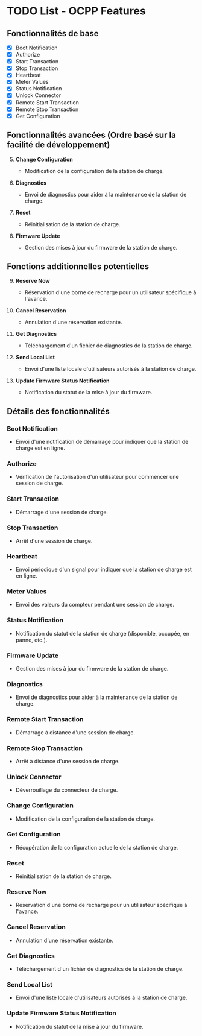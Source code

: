# TODO List - OCPP Features

## Fonctionnalités de base
- [x] Boot Notification
- [x] Authorize
- [x] Start Transaction
- [x] Stop Transaction
- [x] Heartbeat
- [x] Meter Values
- [x] Status Notification
- [x] Unlock Connector
- [x] Remote Start Transaction
- [x] Remote Stop Transaction
- [x] Get Configuration

## Fonctionnalités avancées (Ordre basé sur la facilité de développement)

5. **Change Configuration**
    - Modification de la configuration de la station de charge.

6. **Diagnostics**
   - Envoi de diagnostics pour aider à la maintenance de la station de charge.

7. **Reset**
   - Réinitialisation de la station de charge.

8. **Firmware Update**
   - Gestion des mises à jour du firmware de la station de charge.

## Fonctions additionnelles potentielles

9. **Reserve Now**
   - Réservation d'une borne de recharge pour un utilisateur spécifique à l'avance.

10. **Cancel Reservation**
    - Annulation d'une réservation existante.

11. **Get Diagnostics**
    - Téléchargement d'un fichier de diagnostics de la station de charge.

12. **Send Local List**
    - Envoi d'une liste locale d'utilisateurs autorisés à la station de charge.

13. **Update Firmware Status Notification**
    - Notification du statut de la mise à jour du firmware.

## Détails des fonctionnalités

### Boot Notification
- Envoi d'une notification de démarrage pour indiquer que la station de charge est en ligne.

### Authorize
- Vérification de l'autorisation d'un utilisateur pour commencer une session de charge.

### Start Transaction
- Démarrage d'une session de charge.

### Stop Transaction
- Arrêt d'une session de charge.

### Heartbeat
- Envoi périodique d'un signal pour indiquer que la station de charge est en ligne.

### Meter Values
- Envoi des valeurs du compteur pendant une session de charge.

### Status Notification
- Notification du statut de la station de charge (disponible, occupée, en panne, etc.).

### Firmware Update
- Gestion des mises à jour du firmware de la station de charge.

### Diagnostics
- Envoi de diagnostics pour aider à la maintenance de la station de charge.

### Remote Start Transaction
- Démarrage à distance d'une session de charge.

### Remote Stop Transaction
- Arrêt à distance d'une session de charge.

### Unlock Connector
- Déverrouillage du connecteur de charge.

### Change Configuration
- Modification de la configuration de la station de charge.

### Get Configuration
- Récupération de la configuration actuelle de la station de charge.

### Reset
- Réinitialisation de la station de charge.

### Reserve Now
- Réservation d'une borne de recharge pour un utilisateur spécifique à l'avance.

### Cancel Reservation
- Annulation d'une réservation existante.

### Get Diagnostics
- Téléchargement d'un fichier de diagnostics de la station de charge.

### Send Local List
- Envoi d'une liste locale d'utilisateurs autorisés à la station de charge.

### Update Firmware Status Notification
- Notification du statut de la mise à jour du firmware.
